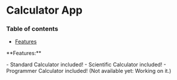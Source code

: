 # Calculator App

### Table of contents

<ul>
    <li><a href="#features">Features</a></li>
</ul>

<Features id="features">
    <p>**Features:**</p>
    - Standard Calculator included!
    - Scientific Calculator included!
    - Programmer Calculator included! (Not available yet: Working on it.)
</Features>